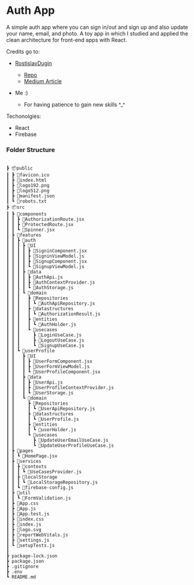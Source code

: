 # Auth App

A simple auth app where you can sign in/out and sign up and also update your name, email, and photo.
A toy app in which I studied and applied the clean architecture for front-end apps with React.

Credits go to:
- [RostislavDugin](https://github.com/RostislavDugin)
  - [Repo](https://github.com/RostislavDugin/clean-architecture-react-typescript)
  - [Medium Article](https://medium.com/@rostislavdugin/the-clean-architecture-using-react-and-typescript-a832662af803)
  
- Me :)
  - For having patience to gain new skills ^_^


Techonolgies:
- React
- Firebase

### Folder Structure 
```

┣ 📦public
┃ ┣ 📜favicon.ico
┃ ┣ 📜index.html
┃ ┣ 📜logo192.png
┃ ┣ 📜logo512.png
┃ ┣ 📜manifest.json
┃ ┗ 📜robots.txt
┣ 📦src
┃ ┣ 📂components
┃ ┃ ┣ 📜AuthorizationRoute.jsx
┃ ┃ ┣ 📜ProtectedRoute.jsx
┃ ┃ ┗ 📜Spinner.jsx
┃ ┣ 📂features
┃ ┃ ┣ 📂auth
┃ ┃ ┃ ┣ 📂UI
┃ ┃ ┃ ┃ ┣ 📜SigninComponent.jsx
┃ ┃ ┃ ┃ ┣ 📜SigninViewModel.js
┃ ┃ ┃ ┃ ┣ 📜SignupComponent.jsx
┃ ┃ ┃ ┃ ┗ 📜SignupViewModel.js
┃ ┃ ┃ ┣ 📂data
┃ ┃ ┃ ┃ ┣ 📜AuthApi.js
┃ ┃ ┃ ┃ ┣ 📜AuthContextProvider.js
┃ ┃ ┃ ┃ ┗ 📜AuthStorage.js
┃ ┃ ┃ ┗ 📂domain
┃ ┃ ┃   ┣ 📂Repositories
┃ ┃ ┃   ┃ ┗ 📜AuthApiRepository.js
┃ ┃ ┃   ┣ 📂datastructures
┃ ┃ ┃   ┃ ┗ 📜AuthorizationResult.js
┃ ┃ ┃   ┣ 📂entities
┃ ┃ ┃   ┃ ┗ 📜AuthHolder.js
┃ ┃ ┃   ┗ 📂usecases
┃ ┃ ┃     ┣ 📜LoginUseCase.js
┃ ┃ ┃     ┣ 📜LogoutUseCase.js
┃ ┃ ┃     ┗ 📜SignupUseCase.js
┃ ┃ ┗ 📂userProfile
┃ ┃   ┣ 📂UI
┃ ┃   ┃ ┣ 📜UserFormComponent.jsx
┃ ┃   ┃ ┣ 📜UserFormViewModel.js
┃ ┃   ┃ ┗ 📜UserProfileComponent.jsx
┃ ┃   ┣ 📂data
┃ ┃   ┃ ┣ 📜UserApi.js
┃ ┃   ┃ ┣ 📜UserProfileContextProvider.js
┃ ┃   ┃ ┗ 📜UserStorage.js
┃ ┃   ┗ 📂domain
┃ ┃     ┣ 📂Repositories
┃ ┃     ┃ ┗ 📜UserApiRepository.js
┃ ┃     ┣ 📂datastructures
┃ ┃     ┃ ┗ 📜UserProfile.js
┃ ┃     ┣ 📂entities
┃ ┃     ┃ ┗ 📜userHolder.js
┃ ┃     ┗ 📂usecases
┃ ┃       ┣ 📜UpdateUserEmailUseCase.js
┃ ┃       ┗ 📜UpdateUserProfileUseCase.js
┃ ┣ 📂pages
┃ ┃ ┗ 📜HomePage.jsx
┃ ┣ 📂services
┃ ┃ ┣ 📂contexts
┃ ┃ ┃ ┗ 📜UseCasesProvider.js
┃ ┃ ┣ 📂localStorage
┃ ┃ ┃ ┗ 📜LocalStorageRepository.js
┃ ┃ ┗ 📜firebase-config.js
┃ ┣ 📂util
┃ ┃ ┗ 📜FormValidation.js
┃ ┣ 📜App.css
┃ ┣ 📜App.js
┃ ┣ 📜App.test.js
┃ ┣ 📜index.css
┃ ┣ 📜index.js
┃ ┣ 📜logo.svg
┃ ┣ 📜reportWebVitals.js
┃ ┣ 📜settings.js
┃ ┗ 📜setupTests.js
┃
┣ package-lock.json
┣ package.json
┣ .gitignore
┣ .env
┗ README.md
```